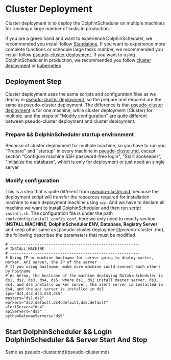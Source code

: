 # Cluster Deployment

Cluster deployment is to deploy the DolphinScheduler on multiple machines for running a large number of tasks in production.

If you are a green hand and want to experience DolphinScheduler, we recommended you install follow [Standalone](standalone.md). If you want to experience more complete functions or schedule large tasks number, we recommended you install follow [pseudo-cluster deployment](pseudo-cluster.md). If you want to using DolphinScheduler in production, we recommended you follow [cluster deployment](cluster.md) or [kubernetes](kubernetes.md)

## Deployment Step

Cluster deployment uses the same scripts and configuration files as we deploy in [pseudo-cluster deployment](pseudo-cluster.md), so the prepare and required are the same as pseudo-cluster deployment. The difference is that [pseudo-cluster deployment](pseudo-cluster.md) is for one machine, while cluster deployment (Cluster) for multiple. and the steps of "Modify configuration" are quite different between pseudo-cluster deployment and cluster deployment.

### Prepare && DolphinScheduler startup environment

Because of cluster deployment for multiple machine, so you have to run you "Prepare" and "startup" in every machine in [pseudo-cluster.md](pseudo-cluster.md), except section "Configure machine SSH password-free login", "Start zookeeper", "Initialize the database", which is only for deployment or just need an single server

### Modify configuration

This is a step that is quite different from [pseudo-cluster.md](pseudo-cluster.md), because the deployment script will transfer the resources required for installation machine to each deployment machine using `scp`. And we have to declare all machine we want to install DolphinScheduler and then run script `install.sh`. The configuration file is under the path `conf/config/install_config.conf`, here we only need to modify section **INSTALL MACHINE**, **DolphinScheduler ENV, Database, Registry Server** and keep other same as [pseudo-cluster deployment](pseudo-cluster .md), the following describes the parameters that must be modified

```shell
# ---------------------------------------------------------
# INSTALL MACHINE
# ---------------------------------------------------------
# Using IP or machine hostname for server going to deploy master, worker, API server, the IP of the server
# If you using hostname, make sure machine could connect each others by hostname
# As below, the hostname of the machine deploying DolphinScheduler is ds1, ds2, ds3, ds4, ds5, where ds1, ds2 install master server, ds3, ds4, and ds5 installs worker server, the alert server is installed in ds4, and the api server is installed in ds5
ips="ds1,ds2,ds3,ds4,ds5"
masters="ds1,ds2"
workers="ds3:default,ds4:default,ds5:default"
alertServer="ds4"
apiServers="ds5"
pythonGatewayServers="ds5"
```

## Start DolphinScheduler && Login DolphinScheduler && Server Start And Stop

Same as pseudo-cluster.md](pseudo-cluster.md)

